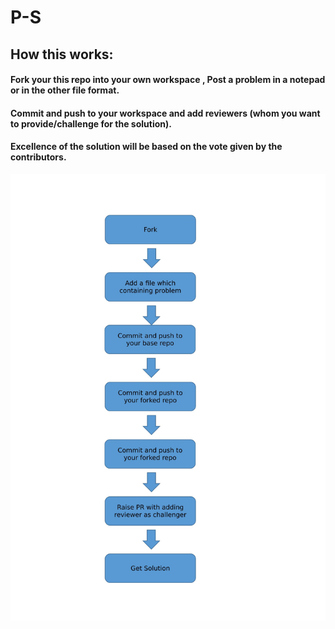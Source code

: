 # P-S
## How this works:
  #### Fork your this repo into your own workspace , Post a problem in a notepad or in the other file format.
  #### Commit and push to your workspace and add reviewers (whom you want to provide/challenge for the solution).
  #### Excellence of the solution will be based on the vote given by the contributors.
  
  
  ![alt text](https://github.com/baisabhishek1109/P-S/blob/master/process.jpg)
  
